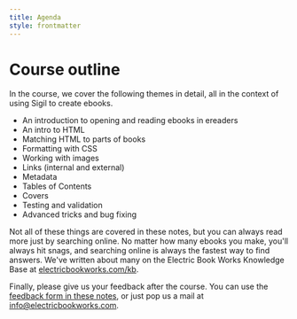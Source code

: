 ```yaml
---
title: Agenda
style: frontmatter
---
```


# Course outline

In the course, we cover the following themes in detail, all in the context of using Sigil to create ebooks.

*	An introduction to opening and reading ebooks in ereaders
*	An intro to HTML
*	Matching HTML to parts of books
*	Formatting with CSS
*	Working with images
*	Links (internal and external)
*	Metadata
*	Tables of Contents
*	Covers
*	Testing and validation
*	Advanced tricks and bug fixing

Not all of these things are covered in these notes, but you can always read more just by searching online. No matter how many ebooks you make, you'll always hit snags, and searching online is always the fastest way to find answers. We've written about many on the Electric Book Works Knowledge Base at [electricbookworks.com/kb](http://electricbookworks.com/kb).

Finally, please give us your feedback after the course. You can use the [feedback form in these notes](10-feedback.html), or just pop us a mail at [info@electricbookworks.com](mailto:info@electricbookworks.com).
